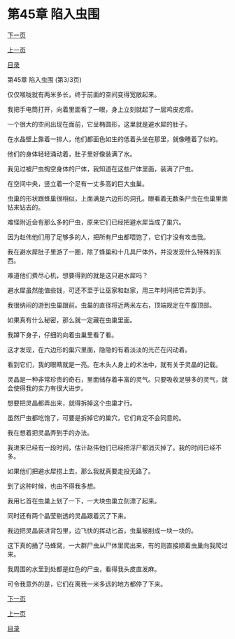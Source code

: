 <h1>第45章    陷入虫围</h1>
            <div><p><a href="./135_%E7%AC%AC46%E7%AB%A0_%E8%9C%A1%E4%B8%B8.md">下一页</a></p><p><a href="./133_%E7%AC%AC45%E7%AB%A0_%E9%99%B7%E5%85%A5%E8%99%AB%E5%9B%B4.md">上一页</a></p><p><a href="../">目录</a></p></div>
            <div><p>第45章    陷入虫围 (第3/3页)</p><p>仅仅喉咙就有两米多长，终于前面的空间变得宽敞起来。</p><p>我把手电筒打开，向着里面看了一眼，身上立刻就起了一层鸡皮疙瘩。</p><p>一个很大的空间出现在面前，它呈椭圆形，这里就是避水犀的肚子。</p><p>在水晶壁上靠着一排人，他们都面色如生的低着头坐在那里，就像睡着了似的。</p><p>他们的身体轻轻涌动着，肚子里好像装满了水。</p><p>我见过被尸虫掏空身体的尸体，我知道在这些尸体里面，装满了尸虫。</p><p>在空间中央，竖立着一个足有一丈多高的巨大虫巢。</p><p>虫巢的形状跟蜂巢很相似，上面满是六边形的洞孔。眼看着无数条尸虫在虫巢里面钻来钻去的。</p><p>难怪附近会有那么多的尸虫，原来它们已经把避水犀当成了巢穴。</p><p>因为赵伟他们用了足够多的人，把所有尸虫都喂饱了，它们才没有攻击我。</p><p>我在避水犀肚子里游了一圈，除了蜂巢和十几具尸体外，并没发现什么特殊的东西。</p><p>难道他们费尽心机，想要得到的就是这只避水犀吗？</p><p>避水犀虽然能值些钱，可还不至于让巫家和赵家，用三年时间把它弄到手。</p><p>我很纳闷的游到虫巢跟前。虫巢的直径将近两米左右，顶端规定在牛腹顶部。</p><p>如果真有什么秘密，那么就一定藏在虫巢里面。</p><p>我蹲下身子，仔细的向着虫巢里看了看。</p><p>这才发现，在六边形的巢穴里面，隐隐的有着淡淡的光芒在闪动着。</p><p>看到它们，我的眼睛就是一亮。在木头人身上的术法中，就有关于灵晶的记载。</p><p>灵晶是一种非常珍贵的奇石，里面储存着丰富的灵气。只要吸收足够多的灵气，就会使得我的实力有很大进步。</p><p>想要把灵晶都弄出来，就得拆掉这个虫巢才行。</p><p>虽然尸虫都吃饱了，可要是拆掉它的巢穴，它们肯定不会同意的。</p><p>我在想着把灵晶弄到手的办法。</p><p>我进来已经有一段时间，估计赵伟他们已经把浮尸都消灭掉了。我的时间已经不多。</p><p>如果他们把避水犀捞上去，那么我就真要走投无路了。</p><p>到了这种时候，也由不得我多想。</p><p>我用匕首在虫巢上划了一下，一大块虫巢立刻漂了起来。</p><p>同时还有两个晶莹剔透的灵晶跟着沉了下来。</p><p>我边把灵晶装进背包里，边飞快的挥动匕首，虫巢被削成一块一块的。</p><p>这下真的捅了马蜂窝，一大群尸虫从尸体里爬出来，有的则直接顺着虫巢向我爬过来。</p><p>我周围的水里到处都是红色的尸虫，看得我头皮直发麻。</p><p>可令我意外的是，它们在离我一米多远的地方都停了下来。</p></div>
            <div><p><a href="./135_%E7%AC%AC46%E7%AB%A0_%E8%9C%A1%E4%B8%B8.md">下一页</a></p><p><a href="./133_%E7%AC%AC45%E7%AB%A0_%E9%99%B7%E5%85%A5%E8%99%AB%E5%9B%B4.md">上一页</a></p><p><a href="../">目录</a></p></div>